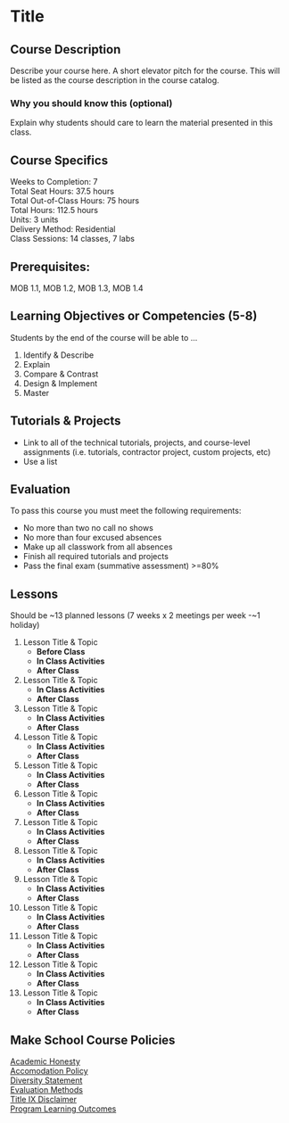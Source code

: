 # Title 

## Course Description

Describe your course here. A short elevator pitch for the course. This will be listed as the course description in the course catalog.

### Why you should know this (optional)

Explain why students should care to learn the material presented in this class. 

## Course Specifics

Weeks to Completion:  7 <br>
Total Seat Hours:  37.5 hours <br>
Total Out-of-Class Hours: 75 hours <br>
Total Hours: 112.5 hours <br>
Units:  3 units <br>
Delivery Method:  Residential <br>
Class Sessions:  14 classes, 7 labs 

## Prerequisites:  

MOB 1.1, MOB 1.2, MOB 1.3, MOB 1.4 <br>

## Learning Objectives or Competencies (5-8)

Students by the end of the course will be able to ...

1. Identify & Describe
1. Explain
1. Compare & Contrast
1. Design & Implement
1. Master

## Tutorials & Projects

- Link to all of the technical tutorials, projects, and course-level assignments (i.e. tutorials, contractor project, custom projects, etc)
- Use a list

## Evaluation

To pass this course you must meet the following requirements:

- No more than two no call no shows
- No more than four excused absences
- Make up all classwork from all absences
- Finish all required tutorials and projects
- Pass the final exam (summative assessment) >=80%

## Lessons

Should be ~13 planned lessons (7 weeks x 2 meetings per week -~1 holiday)

1. Lesson Title & Topic
    - **Before Class**
    - **In Class Activities**
    - **After Class**
1. Lesson Title & Topic
    - **In Class Activities**
    - **After Class**
1. Lesson Title & Topic
    - **In Class Activities**
    - **After Class**
1. Lesson Title & Topic
    - **In Class Activities**
    - **After Class**
1. Lesson Title & Topic
    - **In Class Activities**
    - **After Class**
1. Lesson Title & Topic
    - **In Class Activities**
    - **After Class**
1. Lesson Title & Topic
    - **In Class Activities**
    - **After Class**
1. Lesson Title & Topic
    - **In Class Activities**
    - **After Class**
1. Lesson Title & Topic
    - **In Class Activities**
    - **After Class**
1. Lesson Title & Topic
    - **In Class Activities**
    - **After Class**
1. Lesson Title & Topic
    - **In Class Activities**
    - **After Class**
1. Lesson Title & Topic
    - **In Class Activities**
    - **After Class**
1. Lesson Title & Topic
    - **In Class Activities**
    - **After Class**

## Make School Course Policies

[Academic Honesty](https://github.com/Product-College-Courses/Common-Syllabus-Sections/blob/master/Academic-Honesty-and-Plagiarism.md)<br>
[Accomodation Policy](https://github.com/Product-College-Courses/Common-Syllabus-Sections/blob/master/Accommodation-Policy.md)<br>
[Diversity Statement](https://github.com/Product-College-Courses/Common-Syllabus-Sections/blob/master/Diversity-Statement.md)<br>
[Evaluation Methods](https://github.com/Product-College-Courses/Common-Syllabus-Sections/blob/master/Evaluation-Methods.md)
<br>
[Title IX Disclaimer](https://github.com/Product-College-Courses/Common-Syllabus-Sections/blob/master/Evaluations-Title-X-Disclaimer.md)<br>
[Program Learning Outcomes](https://github.com/Product-College-Courses/Common-Syllabus-Sections/blob/master/Program-Learning-Outcomes.md)
